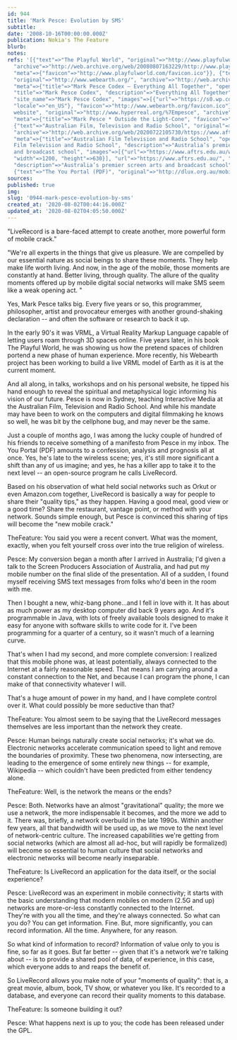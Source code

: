 ```yaml
---
id: 944
title: 'Mark Pesce: Evolution by SMS'
subtitle: 
date: '2008-10-16T00:00:00.000Z'
publication: Nokia's The Feature
blurb: 
notes: 
refs: '[{"text"=>"The Playful World", "original"=>"http://www.playfulworld.com/playfulworld.html",
  "archive"=>"http://web.archive.org/web/20080807163229/http://www.playfulworld.com/playfulworld.html",
  "meta"=>{"favicon"=>"http://www.playfulworld.com/favicon.ico"}}, {"text"=>"Webearth",
  "original"=>"http://www.webearth.org/", "archive"=>"http://web.archive.org/web/20200114154627/http://www.webearth.org:80/",
  "meta"=>{"title"=>"Mark Pesce Codex – Everything All Together", "open_graph"=>{"type"=>"website",
  "title"=>"Mark Pesce Codex", "description"=>"Everything All Together", "url"=>"https://markpescecodex.com/",
  "site_name"=>"Mark Pesce Codex", "images"=>[{"url"=>"https://s0.wp.com/i/blank.jpg"}],
  "locale"=>"en_US"}, "favicon"=>"http://www.webearth.org/favicon.ico"}}, {"text"=>"personal
  website", "original"=>"http://www.hyperreal.org/%7Empesce", "archive"=>"http://web.archive.org/web/20191221224137/http://hyperreal.org:80/~mpesce/",
  "meta"=>{"title"=>"Mark Pesce * Outside the Light-Cone", "favicon"=>"http://www.hyperreal.org/favicon.ico"}},
  {"text"=>"Australian Film, Television and Radio School", "original"=>"http://www.aftrs.edu.au/",
  "archive"=>"http://web.archive.org/web/20200722105730/https://www.aftrs.edu.au/",
  "meta"=>{"title"=>"Australian Film Television and Radio School", "open_graph"=>{"title"=>"Australian
  Film Television and Radio School", "description"=>"Australia’s premier screen arts
  and broadcast school", "images"=>[{"url"=>"https://www.aftrs.edu.au/wp-content/uploads/2018/07/home_header_new-1200x630-c-default.jpg",
  "width"=>1200, "height"=>630}], "url"=>"https://www.aftrs.edu.au/", "type"=>"website"},
  "description"=>"Australia’s premier screen arts and broadcast school", "favicon"=>"https://www.aftrs.edu.au/wp-content/themes/aftrs/img/favicons/favicon-16x16.png"}},
  {"text"=>"The You Portal (PDF)", "original"=>"http://dlux.org.au/mobilejourneys/documentation/presentations/MJPesce.pdf"}]'
sources: 
published: true
img: 
slug: '0944-mark-pesce-evolution-by-sms'
created_at: '2020-08-02T00:44:16.000Z'
updated_at: '2020-08-02T04:05:50.000Z'
---
```

"LiveRecord is a bare-faced attempt to create another, more powerful form of mobile crack."

  
"We're all experts in the things that give us pleasure. We are compelled by our essential nature as social beings to share these moments. They help make life worth living. And now, in the age of the mobile, those moments are constantly at hand. Better living, through quality. The allure of the quality moments offered up by mobile digital social networks will make SMS seem like a weak opening act. "

Yes, Mark Pesce talks big. Every five years or so, this programmer, philosopher, artist and provocateur emerges with another ground-shaking declaration -- and often the software or research to back it up.

In the early 90's it was VRML, a Virtual Reality Markup Language capable of letting users roam through 3D spaces online. Five years later, in his book The Playful World, he was showing us how the pretend spaces of children portend a new phase of human experience. More recently, his Webearth project has been working to build a live VRML model of Earth as it is at the current moment.

And all along, in talks, workshops and on his personal website, he tipped his hand enough to reveal the spiritual and metaphysical logic informing his vision of our future. Pesce is now in Sydney, teaching Interactive Media at the Australian Film, Television and Radio School. And while his mandate may have been to work on the computers and digital filmmaking he knows so well, he was bit by the cellphone bug, and may never be the same.

Just a couple of months ago, I was among the lucky couple of hundred of his friends to receive something of a manifesto from Pesce in my inbox. The You Portal (PDF) amounts to a confession, analysis and prognosis all at once. Yes, he's late to the wireless scene; yes, it's still more significant a shift than any of us imagine; and yes, he has a killer app to take it to the next level -- an open-source program he calls LiveRecord.

Based on his observation of what held social networks such as Orkut or even Amazon.com together, LiveRecord is basically a way for people to share their "quality tips," as they happen. Having a good meal, good view or a good time? Share the restaurant, vantage point, or method with your network. Sounds simple enough, but Pesce is convinced this sharing of tips will become the "new mobile crack."

TheFeature: You said you were a recent convert. What was the moment, exactly, when you felt yourself cross over into the true religion of wireless.

Pesce: My conversion began a month after I arrived in Australia; I'd given a talk to the Screen Producers Association of Australia, and had put my mobile number on the final slide of the presentation. All of a sudden, I found myself receiving SMS text messages from folks who'd been in the room with me.

Then I bought a new, whiz-bang phone...and I fell in love with it. It has about as much power as my desktop computer did back 9 years ago. And it's programmable in Java, with lots of freely available tools designed to make it easy for anyone with software skills to write code for it. I've been programming for a quarter of a century, so it wasn't much of a learning curve.

That's when I had my second, and more complete conversion: I realized that this mobile phone was, at least potentially, always connected to the Internet at a fairly reasonable speed. That means I am carrying around a constant connection to the Net, and because I can program the phone, I can make of that connectivity whatever I will.

That's a huge amount of power in my hand, and I have complete control over it. What could possibly be more seductive than that?

TheFeature: You almost seem to be saying that the LiveRecord messages themselves are less important than the network they create.

Pesce: Human beings naturally create social networks; it's what we do. Electronic networks accelerate communication speed to light and remove the boundaries of proximity. These two phenomena, now intersecting, are leading to the emergence of some entirely new things -- for example, Wikipedia -- which couldn't have been predicted from either tendency alone.

TheFeature: Well, is the network the means or the ends?

Pesce: Both. Networks have an almost "gravitational" quality; the more we use a network, the more indispensable it becomes, and the more we add to it. There was, briefly, a network overbuild in the late 1990s. Within another few years, all that bandwidth will be used up, as we move to the next level of network-centric culture. The increased capabilities we're getting from social networks (which are almost all ad-hoc, but will rapidly be formalized) will become so essential to human culture that social networks and electronic networks will become nearly inseparable.

TheFeature: Is LiveRecord an application for the data itself, or the social experience?

Pesce: LiveRecord was an experiment in mobile connectivity; it starts with the basic understanding that modern mobiles on modern (2.5G and up) networks are more-or-less constantly connected to the Internet.  
They're with you all the time, and they're always connected. So what can you do? You can get information. Fine. But, more significantly, you can record information. All the time. Anywhere, for any reason.

So what kind of information to record? Information of value only to you is fine, so far as it goes. But far better -- given that it's a network we're talking about -- is to provide a shared pool of data, of experience, in this case, which everyone adds to and reaps the benefit of.

So LiveRecord allows you make note of your "moments of quality": that is, a great movie, album, book, TV show, or whatever you like. It's recorded to a database, and everyone can record their quality moments to this database.

TheFeature: Is someone building it out?

Pesce: What happens next is up to you; the code has been released under the GPL.
